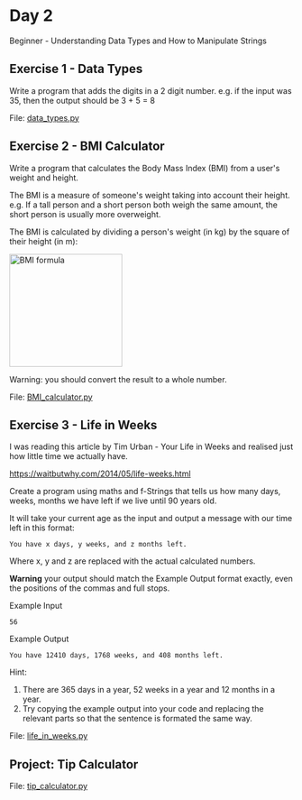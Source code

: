 # Day 2
Beginner - Understanding Data Types and How to Manipulate Strings

## Exercise 1 - Data Types
Write a program that adds the digits in a 2 digit number. e.g. if the input was 35, then the output should be 3 + 5 = 8

File: [data_types.py](https://github.com/codenvibes/100DaysofCode/blob/master/Day_2/data_types.py)

## Exercise 2 - BMI Calculator
Write a program that calculates the Body Mass Index (BMI) from a user's weight and height.

The BMI is a measure of someone's weight taking into account their height. e.g. If a tall person and a short person both weigh the same amount, the short person is usually more overweight.

The BMI is calculated by dividing a person's weight (in kg) by the square of their height (in m):

<img src="https://codingrooms-user-uploads-us-west-2.s3-us-west-2.amazonaws.com/be5ff193-a1ad-4f8e-ba40-504c85610518/BMI+Image+Small.jpeg" alt="BMI formula" width="200" align="middle"/>

Warning: you should convert the result to a whole number.

File: [BMI_calculator.py](https://github.com/codenvibes/100DaysofCode/blob/master/Day_2/BMI_calculator.py)

## Exercise 3 - Life in Weeks
I was reading this article by Tim Urban - Your Life in Weeks and realised just how little time we actually have.

https://waitbutwhy.com/2014/05/life-weeks.html

Create a program using maths and f-Strings that tells us how many days, weeks, months we have left if we live until 90 years old.

It will take your current age as the input and output a message with our time left in this format:

    You have x days, y weeks, and z months left.

Where x, y and z are replaced with the actual calculated numbers.

**Warning** your output should match the Example Output format exactly, even the positions of the commas and full stops.

Example Input
```
56
```
Example Output
```
You have 12410 days, 1768 weeks, and 408 months left.
```
Hint:
1. There are 365 days in a year, 52 weeks in a year and 12 months in a year.
2. Try copying the example output into your code and replacing the relevant parts so that the sentence is formated the same way.

File: [life_in_weeks.py](https://github.com/codenvibes/100DaysofCode/blob/master/Day_2/life_in_weeks.py)

## Project: Tip Calculator

File: [tip_calculator.py](https://github.com/codenvibes/100DaysofCode/blob/master/Day_2/tip_calculator.py)
